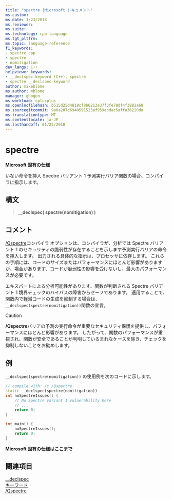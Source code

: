 ```yaml
---
title: "spectre |Microsoft ドキュメント"
ms.custom: 
ms.date: 1/23/2018
ms.reviewer: 
ms.suite: 
ms.technology: cpp-language
ms.tgt_pltfrm: 
ms.topic: language-reference
f1_keywords:
- spectre_cpp
- spectre
- nomitigation
dev_langs: C++
helpviewer_keywords:
- __declspec keyword (C++), spectre
- spectre __declspec keyword
author: mikeblome
ms.author: mblome
manager: ghogen
ms.workload: cplusplus
ms.openlocfilehash: b515d25d4818cf8b6213a37f3fe78df4f3882a69
ms.sourcegitcommit: 9a0a287d6940591523af959ebdac5affa36220da
ms.translationtype: MT
ms.contentlocale: ja-JP
ms.lasthandoff: 01/25/2018
---
```

# <a name="spectre"></a>spectre

**Microsoft 固有の仕様**

いない命令を挿入 Spectre バリアント 1 予測実行バリア関数の場合、コンパイラに指示します。

## <a name="syntax"></a>構文

> **__declspec( spectre(nomitigation) )**  

## <a name="remarks"></a>コメント

[/Qspectre](../build/reference/qspectre.md)コンパイラ オプションは、コンパイラが、分析では Spectre バリアント 1 のセキュリティの脆弱性が存在することを示します予測実行バリアの命令を挿入します。 出力される具体的な指示は、プロセッサに依存します。 これらの手順には、コードのサイズまたはパフォーマンスにほとんど影響がありますが、場合があります、コードが脆弱性の影響を受けないし、最大のパフォーマンスが必要です。

エキスパートによる分析可能性があります、関数が判断される Spectre バリアント 1 境界チェックのバイパスの障害からセーフであります。 適用することで、関数内で軽減コードの生成を抑制する場合は、`__declspec(spectre(nomitigation))`関数の宣言。

> [!CAUTION]
> **/Qspectre**バリアの予測の実行命令が重要なセキュリティ保護を提供し、パフォーマンスにほとんど影響があります。 したがって、関数のパフォーマンスが重視され、関数が安全であることが判明しているまれなケースを除き、チェックを抑制しないことをお勧めします。

## <a name="example"></a>例

`__declspec(spectre(nomitigation))` の使用例を次のコードに示します。

```cpp
// compile with: /c /Qspectre
static __declspec(spectre(nomitigation))
int noSpectreIssues() {
    // No Spectre variant 1 vulnerability here
    // ...
    return 0;
}

int main() {
    noSpectreIssues();
    return 0;
}
```

**Microsoft 固有の仕様はここまで**

## <a name="see-also"></a>関連項目

[__declspec](../cpp/declspec.md)  
[キーワード](../cpp/keywords-cpp.md)  
[/Qspectre](../build/reference/qspectre.md)  
